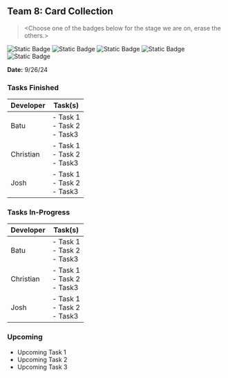 ## Team 8: Card Collection

> \<Choose one of the badges below for the stage we are on, erase the others.\>

![Static Badge](https://img.shields.io/badge/Current_Phase-Communication-red?style=for-the-badge)
![Static Badge](https://img.shields.io/badge/Current_Phase-Planning-orange?style=for-the-badge)
![Static Badge](https://img.shields.io/badge/Current_Phase-Modeling-yellow?style=for-the-badge)
![Static Badge](https://img.shields.io/badge/Current_Phase-Construction-green?style=for-the-badge)
![Static Badge](https://img.shields.io/badge/Current_Phase-Deployment-blue?style=for-the-badge)

**Date:** 9/26/24

### Tasks Finished

| Developer | Task(s) |
| --------- | ------- |
| Batu      | - Task 1<br> - Task 2<br> - Task3 |
| Christian | - Task 1<br> - Task 2<br> - Task3 |
| Josh      | - Task 1<br> - Task 2<br> - Task3 |


### Tasks In-Progress

| Developer | Task(s) |
| --------- | ------- |
| Batu      | - Task 1<br> - Task 2<br> - Task3 |
| Christian | - Task 1<br> - Task 2<br> - Task3 |
| Josh      | - Task 1<br> - Task 2<br> - Task3 |


### Upcoming

- Upcoming Task 1
- Upcoming Task 2
- Upcoming Task 3